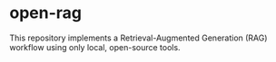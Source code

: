 # open-rag
This repository implements a Retrieval-Augmented Generation (RAG) workflow using only local, open-source tools.
